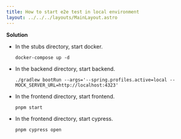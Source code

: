 ```yaml
---
title: How to start e2e test in local environment
layout: ../../../layouts/MainLayout.astro
---
```


**Solution**

- In the stubs directory, start docker.
  ```
  docker-compose up -d
  ```
- In the backend directory, start backend.
  ```
  ./gradlew bootRun --args='--spring.profiles.active=local --MOCK_SERVER_URL=http://localhost:4323'
  ```
- In the frontend directory, start frontend.
  ```
  pnpm start
  ```
- In the frontend directory, start cypress.
  ```
  pnpm cypress open
  ```
